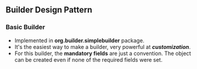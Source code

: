 ## Builder Design Pattern

### Basic Builder

- Implemented in **org.builder.simplebuilder** package.
- It's the easiest way to make a builder, very powerful at **_customization_**.
- For this builder, the **mandatory fields** are just a convention. The object can be created even if none of
the required fields were set.